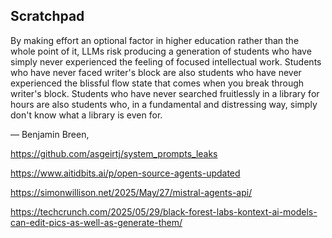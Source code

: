 ## Scratchpad

By making effort an optional factor in higher education rather than the whole point of it, LLMs risk producing a generation of students who have simply never experienced the feeling of focused intellectual work. Students who have never faced writer's block are also students who have never experienced the blissful flow state that comes when you break through writer's block. Students who have never searched fruitlessly in a library for hours are also students who, in a fundamental and distressing way, simply don't know what a library is even for.

— Benjamin Breen,

https://github.com/asgeirtj/system_prompts_leaks

https://www.aitidbits.ai/p/open-source-agents-updated

https://simonwillison.net/2025/May/27/mistral-agents-api/

https://techcrunch.com/2025/05/29/black-forest-labs-kontext-ai-models-can-edit-pics-as-well-as-generate-them/